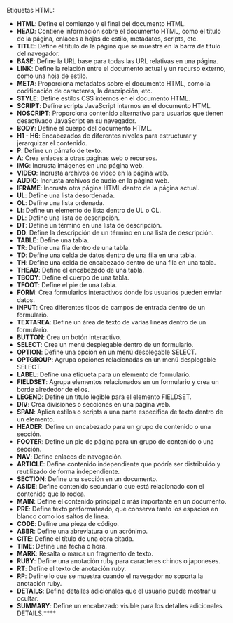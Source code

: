 Etiquetas HTML:
- **HTML**: Define el comienzo y el final del documento HTML.
- **HEAD**: Contiene información sobre el documento HTML, como el título de la página, enlaces a hojas de estilo, metadatos, scripts, etc.
- **TITLE**: Define el título de la página que se muestra en la barra de título del navegador.
- **BASE**: Define la URL base para todas las URL relativas en una página.
- **LINK**: Define la relación entre el documento actual y un recurso externo, como una hoja de estilo.
- **META**: Proporciona metadatos sobre el documento HTML, como la codificación de caracteres, la descripción, etc.
- **STYLE**: Define estilos CSS internos en el documento HTML.
- **SCRIPT**: Define scripts JavaScript internos en el documento HTML.
- **NOSCRIPT**: Proporciona contenido alternativo para usuarios que tienen desactivado JavaScript en su navegador.
- **BODY**: Define el cuerpo del documento HTML.
- **H1 - H6**: Encabezados de diferentes niveles para estructurar y jerarquizar el contenido.
- **P**: Define un párrafo de texto.
- **A**: Crea enlaces a otras páginas web o recursos.
- **IMG**: Incrusta imágenes en una página web.
- **VIDEO**: Incrusta archivos de video en la página web.
- **AUDIO**: Incrusta archivos de audio en la página web.
- **IFRAME**: Incrusta otra página HTML dentro de la página actual.
- **UL**: Define una lista desordenada.
- **OL**: Define una lista ordenada.
- **LI**: Define un elemento de lista dentro de UL o OL.
- **DL**: Define una lista de descripción.
- **DT**: Define un término en una lista de descripción.
- **DD**: Define la descripción de un término en una lista de descripción.
- **TABLE**: Define una tabla.
- **TR**: Define una fila dentro de una tabla.
- **TD**: Define una celda de datos dentro de una fila en una tabla.
- **TH**: Define una celda de encabezado dentro de una fila en una tabla.
- **THEAD**: Define el encabezado de una tabla.
- **TBODY**: Define el cuerpo de una tabla.
- **TFOOT**: Define el pie de una tabla.
- **FORM**: Crea formularios interactivos donde los usuarios pueden enviar datos.
- **INPUT**: Crea diferentes tipos de campos de entrada dentro de un formulario.
- **TEXTAREA**: Define un área de texto de varias líneas dentro de un formulario.
- **BUTTON**: Crea un botón interactivo.
- **SELECT**: Crea un menú desplegable dentro de un formulario.
- **OPTION**: Define una opción en un menú desplegable SELECT.
- **OPTGROUP**: Agrupa opciones relacionadas en un menú desplegable SELECT.
- **LABEL**: Define una etiqueta para un elemento de formulario.
- **FIELDSET**: Agrupa elementos relacionados en un formulario y crea un borde alrededor de ellos.
- **LEGEND**: Define un título legible para el elemento FIELDSET.
- **DIV**: Crea divisiones o secciones en una página web.
- **SPAN**: Aplica estilos o scripts a una parte específica de texto dentro de un elemento.
- **HEADER**: Define un encabezado para un grupo de contenido o una sección.
- **FOOTER**: Define un pie de página para un grupo de contenido o una sección.
- **NAV**: Define enlaces de navegación.
- **ARTICLE**: Define contenido independiente que podría ser distribuido y reutilizado de forma independiente.
- **SECTION**: Define una sección en un documento.
- **ASIDE**: Define contenido secundario que está relacionado con el contenido que lo rodea.
- **MAIN**: Define el contenido principal o más importante en un documento.
- **PRE**: Define texto preformateado, que conserva tanto los espacios en blanco como los saltos de línea.
- **CODE**: Define una pieza de código.
- **ABBR**: Define una abreviatura o un acrónimo.
- **CITE**: Define el título de una obra citada.
- **TIME**: Define una fecha o hora.
- **MARK**: Resalta o marca un fragmento de texto.
- **RUBY**: Define una anotación ruby para caracteres chinos o japoneses.
- **RT**: Define el texto de anotación ruby.
- **RP**: Define lo que se muestra cuando el navegador no soporta la anotación ruby.
- **DETAILS**: Define detalles adicionales que el usuario puede mostrar u ocultar.
- **SUMMARY**: Define un encabezado visible para los detalles adicionales DETAILS.****